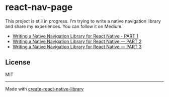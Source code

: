 # react-nav-page

This project is still in progress. I'm trying to write a native navigation library and share my experiences. You can follow it on Medium.

- [Writing a Native Navigation Library for React Native - PART 1](https://medium.com/@ysfzrn/writing-a-native-navigation-library-for-react-native-part-1-24b4ab118810)
- [Writing a Native Navigation Library for React Native — PART 2](https://medium.com/@ysfzrn/writing-a-native-navigation-library-for-react-native-part-2-9c72f4bbaa66)
- [Writing a Native Navigation Library for React Native — PART 3](https://medium.com/@ysfzrn/writing-a-native-navigation-library-for-react-native-part-3-39b06fb2fb87)


## License

MIT

---

Made with [create-react-native-library](https://github.com/callstack/react-native-builder-bob)

